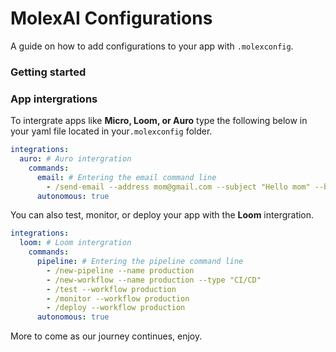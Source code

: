 # MolexAI Configurations
A guide on how to add configurations to your app with `.molexconfig`.

### Getting started


### App intergrations
To intergrate apps like **Micro, Loom, or Auro** type the following below in your yaml file located in your`.molexconfig` folder.

```yaml
integrations:
  auro: # Auro intergration
    commands: 
      email: # Entering the email command line
        - /send-email --address mom@gmail.com --subject "Hello mom" --body "How are you doing?"
      autonomous: true
```
You can also test, monitor, or deploy your app with the **Loom** intergration.

```yaml
integrations:
  loom: # Loom intergration
    commands:
      pipeline: # Entering the pipeline command line
        - /new-pipeline --name production
        - /new-workflow --name production --type "CI/CD"
        - /test --workflow production
        - /monitor --workflow production
        - /deploy --workflow production
      autonomous: true
```
More to come as our journey continues, enjoy.
